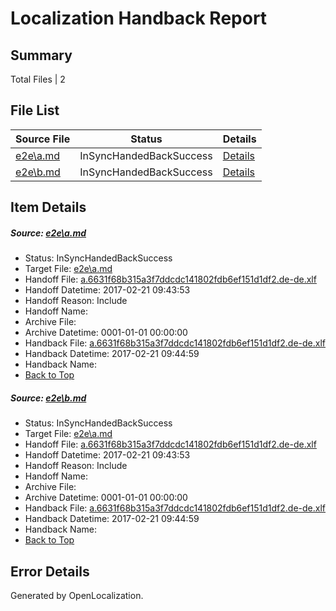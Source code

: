 # <a name='report-top'></a> Localization Handback Report

## Summary
 Total Files | 2

## File List
 Source File | Status | Details 
 ----------- | ------ | ------- 
 [e2e\a.md](https://github.com/OpenLocalizationTestOrg/ol-test4/blob/18dd771ee90862a581a3756f8d0bb11174eb9c54/e2e/a.md) | InSyncHandedBackSuccess | [Details](#2d0cace42576824d681e00eaa0ad01e9e2b5b0591)
 [e2e\b.md](https://github.com/OpenLocalizationTestOrg/ol-test4/blob/18dd771ee90862a581a3756f8d0bb11174eb9c54/e2e/b.md) | InSyncHandedBackSuccess | [Details](#2d0cace42576824d681e00eaa0ad01e9e2b5b0592)

## Item Details
##### <a name='2d0cace42576824d681e00eaa0ad01e9e2b5b0591'></a> Source: [e2e\a.md](https://github.com/OpenLocalizationTestOrg/ol-test4/blob/18dd771ee90862a581a3756f8d0bb11174eb9c54/e2e/a.md)
* Status: InSyncHandedBackSuccess
* Target File: [e2e\a.md](https://github.com/OpenLocalizationTestOrg/ol-test4-dede/blob/40c5001ca3787df720d010f47355fc95e387caa4/e2e/a.md)
* Handoff File: [a.6631f68b315a3f7ddcdc141802fdb6ef151d1df2.de-de.xlf](https://github.com/OpenLocalizationTestOrg/ol-test4-handoff/blob/6a0d02bcf0c9df70bf0e25311f073eea9f946443/ol-handoff/OpenLocalizationTestOrg/ol-test4-dede/xinjiang/ht/a.6631f68b315a3f7ddcdc141802fdb6ef151d1df2.de-de.xlf)
* Handoff Datetime: 2017-02-21 09:43:53
* Handoff Reason: Include
* Handoff Name: 
* Archive File: 
* Archive Datetime: 0001-01-01 00:00:00
* Handback File: [a.6631f68b315a3f7ddcdc141802fdb6ef151d1df2.de-de.xlf](https://github.com/OpenLocalizationTestOrg/ol-test4-handback/blob/dc7fbbad7d1de073900ae8b092b52e8fe1c17a67/ol-handback/OpenLocalizationTestOrg/ol-test4-dede/xinjiang/ht/a.6631f68b315a3f7ddcdc141802fdb6ef151d1df2.de-de.xlf)
* Handback Datetime: 2017-02-21 09:44:59
* Handback Name: 
* [Back to Top](#report-top)

##### <a name='2d0cace42576824d681e00eaa0ad01e9e2b5b0592'></a> Source: [e2e\b.md](https://github.com/OpenLocalizationTestOrg/ol-test4/blob/18dd771ee90862a581a3756f8d0bb11174eb9c54/e2e/b.md)
* Status: InSyncHandedBackSuccess
* Target File: [e2e\a.md](https://github.com/OpenLocalizationTestOrg/ol-test4-dede/blob/40c5001ca3787df720d010f47355fc95e387caa4/e2e/a.md)
* Handoff File: [a.6631f68b315a3f7ddcdc141802fdb6ef151d1df2.de-de.xlf](https://github.com/OpenLocalizationTestOrg/ol-test4-handoff/blob/6a0d02bcf0c9df70bf0e25311f073eea9f946443/ol-handoff/OpenLocalizationTestOrg/ol-test4-dede/xinjiang/ht/a.6631f68b315a3f7ddcdc141802fdb6ef151d1df2.de-de.xlf)
* Handoff Datetime: 2017-02-21 09:43:53
* Handoff Reason: Include
* Handoff Name: 
* Archive File: 
* Archive Datetime: 0001-01-01 00:00:00
* Handback File: [a.6631f68b315a3f7ddcdc141802fdb6ef151d1df2.de-de.xlf](https://github.com/OpenLocalizationTestOrg/ol-test4-handback/blob/dc7fbbad7d1de073900ae8b092b52e8fe1c17a67/ol-handback/OpenLocalizationTestOrg/ol-test4-dede/xinjiang/ht/a.6631f68b315a3f7ddcdc141802fdb6ef151d1df2.de-de.xlf)
* Handback Datetime: 2017-02-21 09:44:59
* Handback Name: 
* [Back to Top](#report-top)


## Error Details

Generated by OpenLocalization.
